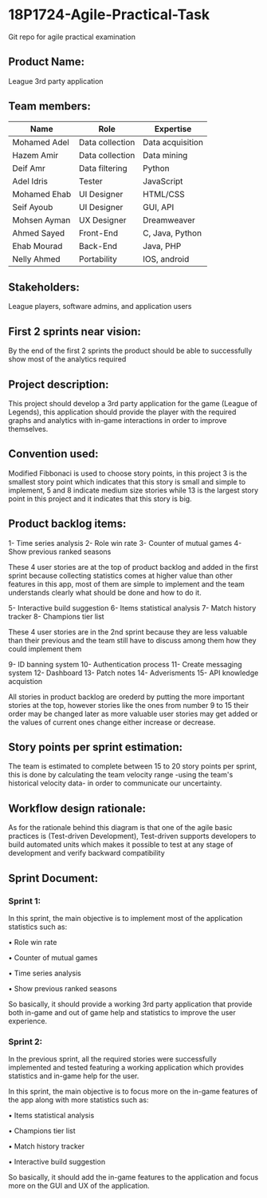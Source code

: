 # 18P1724-Agile-Practical-Task
Git repo for agile practical examination

## Product Name: 
League 3rd party application

## Team members:
| Name          |       Role       | Expertise        |
| ------------- | -------------    | -------------    |
| Mohamed Adel  | Data collection  | Data acquisition |
| Hazem Amir    | Data collection  | Data mining      |
| Deif Amr      | Data filtering   | Python           |
| Adel Idris    | Tester           | JavaScript       |
| Mohamed Ehab  | UI Designer      | HTML/CSS         |
| Seif Ayoub    | UI Designer      | GUI, API         |
| Mohsen Ayman  | UX Designer      | Dreamweaver      |
| Ahmed Sayed   | Front-End        | C, Java, Python  |
| Ehab Mourad   | Back-End         | Java, PHP        |
| Nelly Ahmed   | Portability      | IOS, android     |

## Stakeholders: 
League players, software admins, and application users

## First 2 sprints near vision:
By the end of the first 2 sprints the product should be able to successfully show most of the analytics required

## Project description:
This project should develop a 3rd party application for the game (League of Legends), this application should provide the player with the required graphs and analytics with in-game interactions in order to improve themselves.

## Convention used:
Modified Fibbonaci is used to choose story points, in this project 3 is the smallest story point which indicates that this story is small and simple to implement, 5 and 8 indicate medium size stories while 13 is the largest story point in this project and it indicates that this story is big. 

## Product backlog items:
1- Time series analysis
2- Role win rate
3- Counter of mutual games
4- Show previous ranked seasons

These 4 user stories are at the top of product backlog and added in the first sprint because collecting statistics comes at higher value than other features in this app, most of them are simple to implement and the team understands clearly what should be done and how to do it.

5- Interactive build suggestion
6- Items statistical analysis
7- Match history tracker
8- Champions tier list

These 4 user stories are in the 2nd sprint because they are less valuable than their previous and the team still have to discuss among them how they could implement them

9- ID banning system
10- Authentication process
11- Create messaging system 
12- Dashboard
13- Patch notes
14- Adverisments
15- API knowledge acquistion

All stories in product backlog are orederd by putting the more important stories at the top, however stories like the ones from number 9 to 15 their order may be changed later as more valuable user stories may get added or the values of current ones change either increase or decrease.

## Story points per sprint estimation:
The team is estimated to complete between 15 to 20 story points per sprint, this is done by calculating the team velocity range -using the team's historical velocity data- in order to communicate our uncertainty.

## Workflow design rationale:
As for the rationale behind this diagram is that one of the agile basic practices is (Test-driven Development), Test-driven supports developers to build automated units which makes it possible to test at any stage of development and verify backward compatibility

## Sprint Document:
### Sprint 1:
In this sprint, the main objective is to implement most of the application statistics such as:

•	Role win rate

•	Counter of mutual games

•	Time series analysis

•	Show previous ranked seasons

So basically, it should provide a working 3rd party application that provide both in-game and out of game help and statistics to improve the user experience.

### Sprint 2: 
In the previous sprint, all the required stories were successfully implemented and tested featuring a working application which provides statistics and in-game help for the user.

In this sprint, the main objective is to focus more on the in-game features of the app along with more statistics such as:

•	Items statistical analysis 

•	Champions tier list 

•	Match history tracker

•	Interactive build suggestion

So basically, it should add the in-game features to the application and focus more on the GUI and UX of the application.

